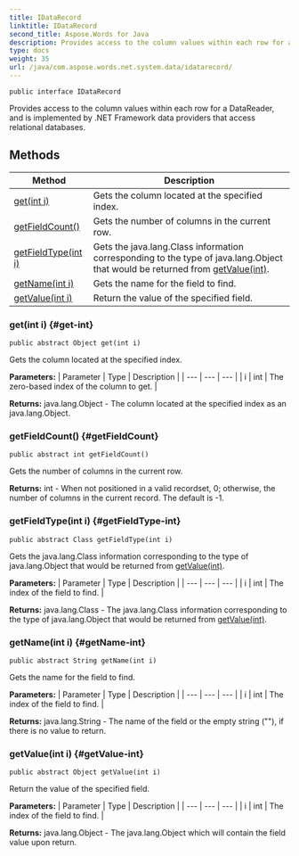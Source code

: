 ```yaml
---
title: IDataRecord
linktitle: IDataRecord
second_title: Aspose.Words for Java
description: Provides access to the column values within each row for a DataReader and is implemented by .NET Framework data providers that access relational databases in Java.
type: docs
weight: 35
url: /java/com.aspose.words.net.system.data/idatarecord/
---
```

```
public interface IDataRecord
```

Provides access to the column values within each row for a DataReader, and is implemented by .NET Framework data providers that access relational databases.
## Methods

| Method | Description |
| --- | --- |
| [get(int i)](#get-int) | Gets the column located at the specified index. |
| [getFieldCount()](#getFieldCount) | Gets the number of columns in the current row. |
| [getFieldType(int i)](#getFieldType-int) | Gets the java.lang.Class information corresponding to the type of java.lang.Object that would be returned from [getValue(int)](../../com.aspose.words.net.system.data/idatarecord/\#getValue-int). |
| [getName(int i)](#getName-int) | Gets the name for the field to find. |
| [getValue(int i)](#getValue-int) | Return the value of the specified field. |
### get(int i) {#get-int}
```
public abstract Object get(int i)
```


Gets the column located at the specified index.

**Parameters:**
| Parameter | Type | Description |
| --- | --- | --- |
| i | int | The zero-based index of the column to get. |

**Returns:**
java.lang.Object - The column located at the specified index as an java.lang.Object.
### getFieldCount() {#getFieldCount}
```
public abstract int getFieldCount()
```


Gets the number of columns in the current row.

**Returns:**
int - When not positioned in a valid recordset, 0; otherwise, the number of columns in the current record. The default is -1.
### getFieldType(int i) {#getFieldType-int}
```
public abstract Class getFieldType(int i)
```


Gets the java.lang.Class information corresponding to the type of java.lang.Object that would be returned from [getValue(int)](../../com.aspose.words.net.system.data/idatarecord/\#getValue-int).

**Parameters:**
| Parameter | Type | Description |
| --- | --- | --- |
| i | int | The index of the field to find. |

**Returns:**
java.lang.Class - The java.lang.Class information corresponding to the type of java.lang.Object that would be returned from [getValue(int)](../../com.aspose.words.net.system.data/idatarecord/\#getValue-int).
### getName(int i) {#getName-int}
```
public abstract String getName(int i)
```


Gets the name for the field to find.

**Parameters:**
| Parameter | Type | Description |
| --- | --- | --- |
| i | int | The index of the field to find. |

**Returns:**
java.lang.String - The name of the field or the empty string (""), if there is no value to return.
### getValue(int i) {#getValue-int}
```
public abstract Object getValue(int i)
```


Return the value of the specified field.

**Parameters:**
| Parameter | Type | Description |
| --- | --- | --- |
| i | int | The index of the field to find. |

**Returns:**
java.lang.Object - The java.lang.Object which will contain the field value upon return.
